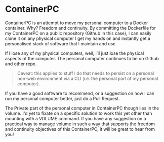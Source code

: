 # ContainerPC

ContainerPC is an attempt to move my personal computer to a Docker container. Why? Freedom and continuity. By committing the Dockerfile for my ContainerPC on a public repository (Github in this case), I can easily clone it on any physical computer I get my hands on and instantly get a personalised stack of software that I maintain and use.

If I lose any of my physical computers, well, I’ll just lose the physical aspects of the computer. The personal computer continues to be on Github and other repo.

> Caveat: this applies to stuff I do that needs to persist on a personal non-web environment via a CLI (i.e. the personal part of my personal computer).

If you have a good software to recommend, or a suggestion on how I can run my personal computer better, just do a Pull Request.

The Private part of the personal computer in ContainerPC though lies in the volume. I'd yet to fixate on a specific solution to work this yet other than mounting with a VOLUME command. If you have any suggestion on a practical way to manage volume in such a way that supports the freedom and continuity objectives of this ContainerPC, it will be great to hear from you!